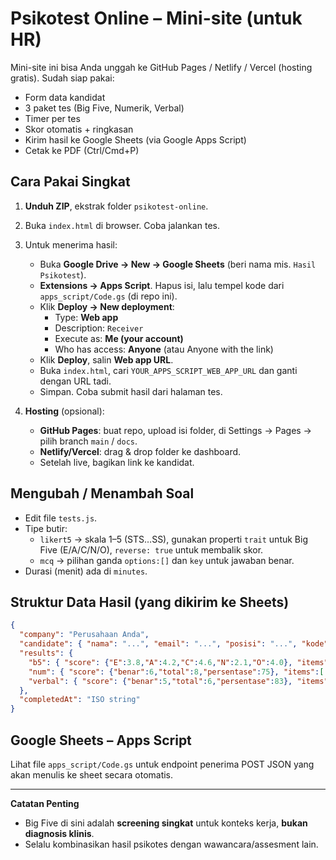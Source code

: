 
# Psikotest Online – Mini-site (untuk HR)

Mini-site ini bisa Anda unggah ke GitHub Pages / Netlify / Vercel (hosting gratis). Sudah siap pakai:
- Form data kandidat
- 3 paket tes (Big Five, Numerik, Verbal)
- Timer per tes
- Skor otomatis + ringkasan
- Kirim hasil ke Google Sheets (via Google Apps Script)
- Cetak ke PDF (Ctrl/Cmd+P)

## Cara Pakai Singkat

1) **Unduh ZIP**, ekstrak folder `psikotest-online`.
2) Buka `index.html` di browser. Coba jalankan tes.
3) Untuk menerima hasil:
   - Buka **Google Drive → New → Google Sheets** (beri nama mis. `Hasil Psikotest`).
   - **Extensions → Apps Script**. Hapus isi, lalu tempel kode dari `apps_script/Code.gs` (di repo ini).
   - Klik **Deploy → New deployment**:
     - Type: **Web app**
     - Description: `Receiver`
     - Execute as: **Me (your account)**
     - Who has access: **Anyone** (atau Anyone with the link)
   - Klik **Deploy**, salin **Web app URL**.
   - Buka `index.html`, cari `YOUR_APPS_SCRIPT_WEB_APP_URL` dan ganti dengan URL tadi.
   - Simpan. Coba submit hasil dari halaman tes.

4) **Hosting** (opsional):
   - **GitHub Pages**: buat repo, upload isi folder, di Settings → Pages → pilih branch `main` / `docs`.
   - **Netlify/Vercel**: drag & drop folder ke dashboard.
   - Setelah live, bagikan link ke kandidat.

## Mengubah / Menambah Soal

- Edit file `tests.js`.
- Tipe butir:
  - `likert5` → skala 1–5 (STS…SS), gunakan properti `trait` untuk Big Five (E/A/C/N/O), `reverse: true` untuk membalik skor.
  - `mcq` → pilihan ganda `options:[]` dan `key` untuk jawaban benar.
- Durasi (menit) ada di `minutes`.

## Struktur Data Hasil (yang dikirim ke Sheets)

```json
{
  "company": "Perusahaan Anda",
  "candidate": { "nama": "...", "email": "...", "posisi": "...", "kode": "..." },
  "results": {
    "b5": { "score": {"E":3.8,"A":4.2,"C":4.6,"N":2.1,"O":4.0}, "items":[...], "startAt":"...", "endAt":"..." },
    "num": { "score": {"benar":6,"total":8,"persentase":75}, "items":[...], ... },
    "verbal": { "score": {"benar":5,"total":6,"persentase":83}, "items":[...], ... }
  },
  "completedAt": "ISO string"
}
```

## Google Sheets – Apps Script

Lihat file `apps_script/Code.gs` untuk endpoint penerima POST JSON yang akan menulis ke sheet secara otomatis.

---

**Catatan Penting**  
- Big Five di sini adalah **screening singkat** untuk konteks kerja, **bukan diagnosis klinis**.
- Selalu kombinasikan hasil psikotes dengan wawancara/assesment lain.
